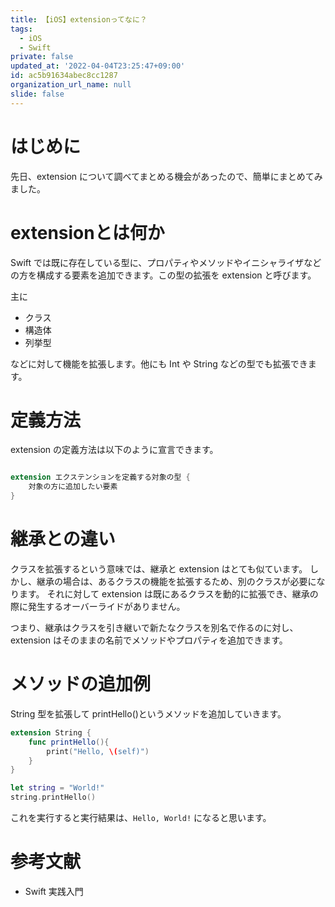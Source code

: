```yaml
---
title: 【iOS】extensionってなに？
tags:
  - iOS
  - Swift
private: false
updated_at: '2022-04-04T23:25:47+09:00'
id: ac5b91634abec8cc1287
organization_url_name: null
slide: false
---
```

# はじめに
先日、extension について調べてまとめる機会があったので、簡単にまとめてみました。

# extensionとは何か
Swift では既に存在している型に、プロパティやメソッドやイニシャライザなどの方を構成する要素を追加できます。この型の拡張を extension と呼びます。

主に

- クラス
- 構造体
- 列挙型

などに対して機能を拡張します。他にも Int や String などの型でも拡張できます。

# 定義方法
extension の定義方法は以下のように宣言できます。

```swift

extension エクステンションを定義する対象の型 {
    対象の方に追加したい要素
}
```

# 継承との違い
クラスを拡張するという意味では、継承と extension はとても似ています。
しかし、継承の場合は、あるクラスの機能を拡張するため、別のクラスが必要になります。
それに対して extension は既にあるクラスを動的に拡張でき、継承の際に発生するオーバーライドがありません。

つまり、継承はクラスを引き継いで新たなクラスを別名で作るのに対し、extension はそのままの名前でメソッドやプロパティを追加できます。

# メソッドの追加例
String 型を拡張して printHello()というメソッドを追加していきます。

```swift
extension String {
    func printHello(){
        print("Hello, \(self)")
    }
}

let string = "World!"
string.printHello()
```

これを実行すると実行結果は、`Hello, World!` になると思います。

# 参考文献
- Swift 実践入門
